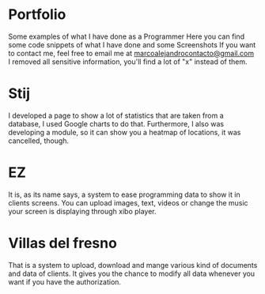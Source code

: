 # Portfolio
Some examples of what I have done as a Programmer
Here you can find some code snippets of what I have done and some Screenshots
If you want to contact me, feel free to email me at marcoalejandrocontacto@gmail.com
I removed all sensitive information, you'll find a lot of "x" instead of them.



# Stij
I developed a page to show a lot of statistics that are taken from a database, I used Google charts to do that. Furthermore, I also was developing a module, so it can show you a heatmap of locations, it was cancelled, though.


# EZ
It is, as its name says, a system to ease programming data to show it in clients screens.
You can upload images, text, videos or change the music your screen is displaying through xibo player.


# Villas del fresno
That is a system to upload, download and mange various kind of documents and data of clients. It gives you the chance to modify all data whenever you want if you have the authorization.
